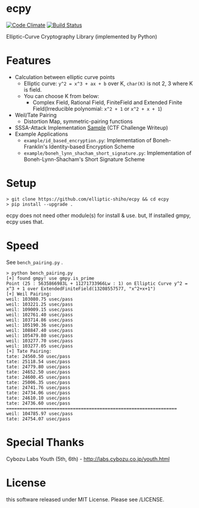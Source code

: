 # ecpy
[![Code Climate](https://codeclimate.com/github/elliptic-shiho/ecpy/badges/gpa.svg)](https://codeclimate.com/github/elliptic-shiho/ecpy)
[![Build Status](http://travis-ci.org/elliptic-shiho/ecpy.svg?branch=master)](https://travis-ci.org/elliptic-shiho/ecpy)

Elliptic-Curve Cryptography Library (implemented by Python)

# Features
* Calculation between elliptic curve points
  - Elliptic curve\: `y^2 = x^3 + ax + b` over K, `char(K)` is not 2, 3 where K is field.
  - You can choose K from below:
    + Complex Field, Rational Field, FiniteField and Extended Finite Field(Irreducible polynomial: `x^2 + 1` or `x^2 + x + 1`)
* Weil/Tate Pairing
  - Distortion Map, symmetric-pairing functions
* SSSA-Attack Implementation [Sample](https://gist.github.com/elliptic-shiho/40d42dbab87065e06d6c473ef93e244e) (CTF Challenge Writeup)
* Example Applications
  - `example/id_based_encryption.py`: Implementation of Boneh-Franklin's Identity-based Encryption Scheme
  - `example/boneh_lynn_shacham_short_signature.py`: Implementation of Boneh-Lynn-Shacham's Short Signature Scheme

# Setup

```
> git clone https://github.com/elliptic-shiho/ecpy && cd ecpy
> pip install --upgrade .
```

ecpy does not need other module(s) for install & use. but, If installed gmpy, ecpy uses that.

# Speed
See `bench_pairing.py` .

```
> python bench_pairing.py 
[+] found gmpy! use gmpy.is_prime
Point (25 : 5635866983L + 11271733966Lw : 1) on Elliptic Curve y^2 = x^3 + 1 over ExtendedFiniteField(13208557577, "x^2+x+1")
[+] Weil Pairing: 
weil: 103080.75 usec/pass
weil: 103221.25 usec/pass
weil: 109009.15 usec/pass
weil: 102761.40 usec/pass
weil: 103714.86 usec/pass
weil: 105190.36 usec/pass
weil: 108847.40 usec/pass
weil: 105479.80 usec/pass
weil: 103277.70 usec/pass
weil: 103277.05 usec/pass
[+] Tate Pairing: 
tate: 24560.50 usec/pass
tate: 25118.54 usec/pass
tate: 24779.80 usec/pass
tate: 24652.50 usec/pass
tate: 24600.45 usec/pass
tate: 25006.35 usec/pass
tate: 24741.76 usec/pass
tate: 24734.06 usec/pass
tate: 24610.10 usec/pass
tate: 24736.60 usec/pass
================================================================
weil: 104785.97 usec/pass
tate: 24754.07 usec/pass
```

# Special Thanks
Cybozu Labs Youth (5th, 6th) - http://labs.cybozu.co.jp/youth.html

# License
this software released under MIT License. Please see /LICENSE.

